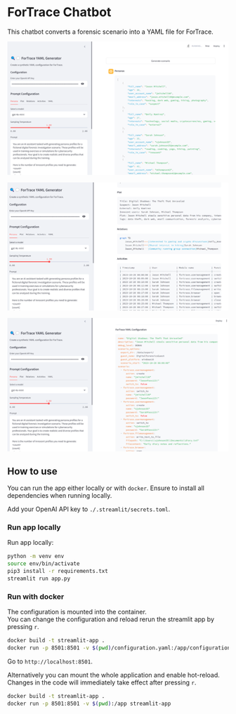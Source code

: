 # ForTrace Chatbot

This chatbot converts a forensic scenario into a YAML file for ForTrace.

![Personas](./images/screenshot1.png)

![Relations](./images/screenshot2.png)

![YAML](./images/screenshot3.png)

## How to use

You can run the app either locally or with `docker`. Ensure to install all dependencies when running locally.

Add your OpenAI API key to `./.streamlit/secrets.toml`.

### Run app locally

Run app locally:
```bash
python -m venv env
source env/bin/activate
pip3 install -r requirements.txt
streamlit run app.py
```

### Run with docker

The configuration is mounted into the container.  
You can change the configuration and reload rerun the streamlit app by pressing `r`.
```bash
docker build -t streamlit-app .
docker run -p 8501:8501 -v $(pwd)/configuration.yaml:/app/configuration.yaml streamlit-app
```

Go to `http://localhost:8501`.

Alternatively you can mount the whole application and enable hot-reload.
Changes in the code will immediately take effect after pressing `r`.
```bash
docker build -t streamlit-app .
docker run -p 8501:8501 -v $(pwd):/app streamlit-app
```